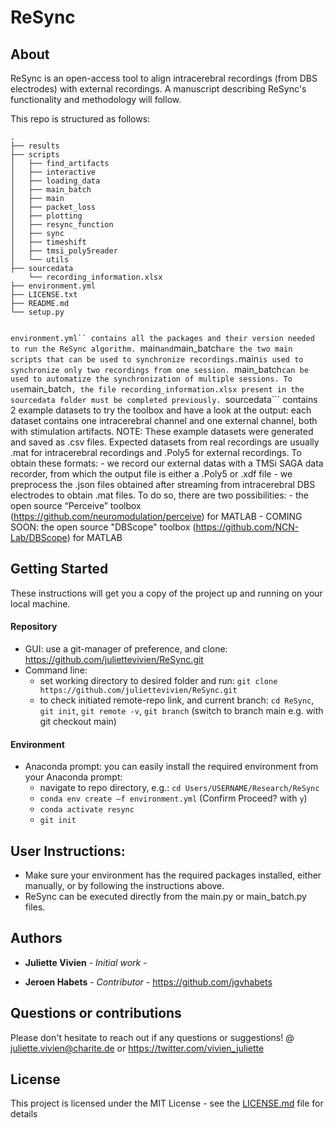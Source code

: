 # ReSync

## About
ReSync is an open-access tool to align intracerebral recordings (from DBS electrodes) with external recordings. A manuscript describing ReSync's functionality and methodology will follow.

This repo is structured as follows: 

```
.
├── results
├── scripts
│   ├── find_artifacts
│   ├── interactive
│   ├── loading_data
│   ├── main_batch
│   ├── main
│   ├── packet_loss
│   ├── plotting
│   ├── resync_function
│   ├── sync
│   ├── timeshift
│   ├── tmsi_poly5reader
│   └── utils
├── sourcedata
    └── recording_information.xlsx
├── environment.yml
├── LICENSE.txt
├── README.md
└── setup.py


```
```environment.yml`` contains all the packages and their version needed to run the ReSync algorithm.
```main``` and ```main_batch``` are the two main scripts that can be used to synchronize recordings.
```main``` is used to synchronize only two recordings from one session. 
```main_batch``` can be used to automatize the synchronization of multiple sessions. To use ```main_batch```, the file recording_information.xlsx present in the sourcedata folder must be completed previously.
```sourcedata``` contains 2 example datasets to try the toolbox and have a look at the output: each dataset contains one intracerebral channel and one external channel, both with stimulation artifacts. NOTE: These example datasets were generated and saved as .csv files. Expected datasets from real recordings are usually .mat for intracerebral recordings and .Poly5 for external recordings. 
To obtain these formats:
    - we record our external datas with a TMSi SAGA data recorder, from which the output file is either a .Poly5 or .xdf file
    - we preprocess the .json files obtained after streaming from intracerebral DBS electrodes to obtain .mat files. To do so, there are two possibilities:
        - the open source “Perceive” toolbox (https://github.com/neuromodulation/perceive) for MATLAB
        - COMING SOON: the open source "DBScope" toolbox (https://github.com/NCN-Lab/DBScope) for MATLAB

## Getting Started

These instructions will get you a copy of the project up and running on your local machine. 

#### Repository
* GUI: use a git-manager of preference, and clone: https://github.com/juliettevivien/ReSync.git
* Command line:
    - set working directory to desired folder and run: ```git clone https://github.com/juliettevivien/ReSync.git```
    - to check initiated remote-repo link, and current branch: ```cd ReSync```, ```git init```, ```git remote -v```, ```git branch``` (switch to branch main e.g. with git checkout main)

#### Environment
* Anaconda prompt: you can easily install the required environment from your Anaconda prompt:
    - navigate to repo directory, e.g.: ```cd Users/USERNAME/Research/ReSync```
    - ```conda env create –f environment.yml``` (Confirm Proceed? with ```y```)
    - ```conda activate resync```
    - ```git init```


## User Instructions:

* Make sure your environment has the required packages installed, either manually, or by following the instructions above.
* ReSync can be executed directly from the main.py or main_batch.py files.


## Authors

* **Juliette Vivien** - *Initial work* -

* **Jeroen Habets** - *Contributor* - https://github.com/jgvhabets

## Questions or contributions
Please don't hesitate to reach out if any questions or suggestions! @ juliette.vivien@charite.de  or https://twitter.com/vivien_juliette


## License

This project is licensed under the MIT License - see the [LICENSE.md](LICENSE.md) file for details

